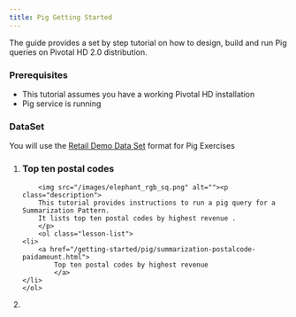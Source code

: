 ```yaml
---
title: Pig Getting Started
---
```

The guide provides a set by step tutorial on how to design, build and run Pig queries on Pivotal HD 2.0 distribution.

### Prerequisites

*	This tutorial assumes you have a working Pivotal HD installation
*	Pig service is running

### DataSet

You will use the [Retail Demo Data Set](/getting-started/dataset.html) format for Pig Exercises

<ol class="class-list">
<li>
      <h3>Top ten postal codes</h3>
      <span></span>
   
    	<img src="/images/elephant_rgb_sq.png" alt=""><p class="description">
      	This tutorial provides instructions to run a pig query for a Summarization Pattern.
      	It lists top ten postal codes by highest revenue .
    	</p>
    	<ol class="lesson-list">
	<li>
       	<a href="/getting-started/pig/summarization-postalcode-paidamount.html">
        	Top ten postal codes by highest revenue  
     		</a>
	</li>
	</ol>
<li></li>
</li>

